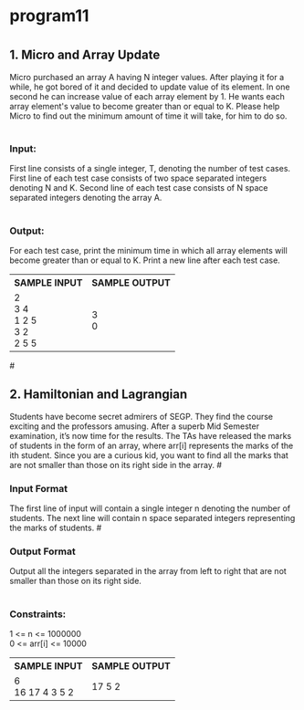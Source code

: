 # <h1>program11</h1>
# <h2>1. Micro and Array Update</h2>
Micro purchased an array A having N integer values. After playing it for a while, he got 
bored of it and decided to update value of its element. In one second he can increase 
value of each array element by 1. He wants each array element's value to become greater 
than or equal to K. Please help Micro to find out the minimum amount of time it will take, 
for him to do so.
# <h3>Input:</h3>
First line consists of a single integer, T, denoting the number of test cases.
First line of each test case consists of two space separated integers denoting N and K.
Second line of each test case consists of N space separated integers denoting the array 
A.
# <h3>Output:</h3>
For each test case, print the minimum time in which all array elements will become 
greater than or equal to K. Print a new line after each test case.
<table style="width:100%"> 
<tr> 
<th>SAMPLE INPUT</th> 
<th>SAMPLE OUTPUT</th> 
</tr> 
<tr>  
<td>2<br> 3 4<br> 1 2 5<br> 3 2<br>    2 5 5</td> 
<td>3<br>    0</td> 
</tr> 
</table>
# <h2>2. Hamiltonian and Lagrangian </h2>
Students have become secret admirers of SEGP. They find the course exciting and the 
professors amusing. After a superb Mid Semester examination, it’s now time for the 
results. The TAs have released the marks of students in the form of an array, where arr[i] 
represents the marks of the ith student.
Since you are a curious kid, you want to find all the marks that are not smaller than those 
on its right side in the array.
# <h3>Input Format</h3>
The first line of input will contain a single integer n denoting the number of students.
The next line will contain n space separated integers representing the marks of students.
# <h3>Output Format</h3>
Output all the integers separated in the array from left to right that are not smaller than 
those on its right side.



# <h3>Constraints:</h3> 1 <= n <= 1000000<br> 0 <= arr[i] <= 10000<br> 
<table style="width:100%"> <tr>   <th>SAMPLE INPUT</th> 
  <th>SAMPLE OUTPUT</th> </tr> 
  <tr>   <tr>    <td>6<br>     16 17 4 3 5 2</td>  
  <td>17 5 2</td> 
  </tr> </table>
